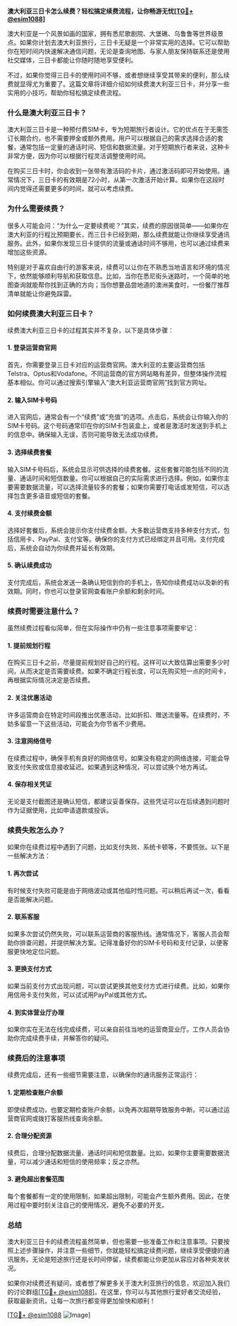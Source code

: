 **澳大利亚三日卡怎么续费？轻松搞定续费流程，让你畅游无忧[[TG💪+ @esim1088](https://t.me/s/esim1088)]**

澳大利亚是一个风景如画的国家，拥有悉尼歌剧院、大堡礁、乌鲁鲁等世界级景点。如果你计划去澳大利亚旅行，三日卡无疑是一个非常实用的选择。它可以帮助你在短时间内快速解决通信问题，无论是查询地图、与家人朋友保持联系还是使用社交媒体，三日卡都能让你随时随地享受便利。

不过，如果你觉得三日卡的使用时间不够，或者想继续享受其带来的便利，那么续费就显得尤为重要了。这篇文章将详细介绍如何续费澳大利亚三日卡，并分享一些实用的小技巧，帮助你轻松搞定续费流程。

### **什么是澳大利亚三日卡？**

澳大利亚三日卡是一种预付费SIM卡，专为短期旅行者设计。它的优点在于无需签订长期合约，也不需要押金或额外费用。用户可以根据自己的需求选择合适的套餐，通常包括一定量的通话时间、短信和数据流量。对于短期旅行者来说，这种卡非常方便，因为你可以根据行程灵活调整使用时间。

在购买三日卡时，你会收到一张带有激活码的卡片，通过激活码即可开始使用。通常情况下，三日卡的有效期是72小时，从第一次激活开始计算。如果你在这段时间内觉得还需要更多的时间，就可以考虑续费。

### **为什么需要续费？**

很多人可能会问：“为什么一定要续费呢？”其实，续费的原因很简单——如果你在澳大利亚的行程比预期要长，而三日卡已经到期，那么续费就能让你继续享受通讯服务。此外，如果你发现三日卡提供的流量或通话时间不够用，也可以通过续费来增加这些资源。

特别是对于喜欢自由行的游客来说，续费可以让你在不熟悉当地语言和环境的情况下，依然能够顺利导航和获取信息。比如，当你在悉尼街头迷路时，一个简单的地图查询就能帮你找到正确的方向；当你想要品尝地道的澳洲美食时，一份餐厅推荐清单就能让你避免踩雷。

### **如何续费澳大利亚三日卡？**

续费澳大利亚三日卡的过程其实并不复杂，以下是具体步骤：

#### **1. 登录运营商官网**
首先，你需要登录三日卡对应的运营商官网。澳大利亚的主要运营商包括Telstra、Optus和Vodafone。不同运营商的官方网站略有差异，但整体操作流程基本相似。你可以通过搜索引擎输入“澳大利亚运营商官网”找到官方网址。

#### **2. 输入SIM卡号码**
进入官网后，通常会有一个“续费”或“充值”的选项。点击后，系统会让你输入你的SIM卡号码。这个号码通常印在你的SIM卡包装盒上，或者是激活时发送到手机上的信息中。确保输入无误，否则可能导致无法成功续费。

#### **3. 选择续费套餐**
输入SIM卡号码后，系统会显示可供选择的续费套餐。这些套餐可能包括不同的流量、通话时间和短信数量。你可以根据自己的实际需求进行选择。例如，如果你主要需要数据流量，可以选择流量较多的套餐；如果你需要打电话或发短信，可以选择包含更多语音或短信的套餐。

#### **4. 支付续费金额**
选择好套餐后，系统会提示你支付续费金额。大多数运营商支持多种支付方式，包括信用卡、PayPal、支付宝等。确保你的支付方式已经绑定并且可用。支付完成后，系统会自动为你续费并延长有效期。

#### **5. 确认续费成功**
支付完成后，系统会发送一条确认短信到你的手机上，告知你续费成功以及新的有效期。同时，你也可以登录官网查看账户余额和剩余时间。

### **续费时需要注意什么？**

虽然续费过程看似简单，但在实际操作中仍有一些注意事项需要牢记：

#### **1. 提前规划行程**
在购买三日卡之前，尽量提前规划好自己的行程。这样可以大致估算出需要多少时间，从而决定是否需要续费。如果不确定行程长度，可以先购买短一点的时间卡，再根据实际情况决定是否续费。

#### **2. 关注优惠活动**
许多运营商会在特定时间段推出优惠活动，比如折扣、赠送流量等。在续费时，不妨多留意一下这些活动，可能会为你节省不少费用。

#### **3. 注意网络信号**
在续费过程中，确保手机有良好的网络信号。如果没有稳定的网络连接，可能会导致支付失败或信息接收延迟。如果遇到这种情况，可以尝试换个地方再试。

#### **4. 保存相关凭证**
无论是支付截图还是确认短信，都建议妥善保存。这些凭证可以在后续遇到问题时作为证据使用，比如申请退款或投诉。

### **续费失败怎么办？**

如果你在续费过程中遇到了问题，比如支付失败、系统卡顿等，不要慌张。以下是一些解决方法：

#### **1. 再次尝试**
有时候支付失败可能是由于网络波动或其他临时性问题。可以稍后再试一次，看看是否能解决问题。

#### **2. 联系客服**
如果多次尝试仍然失败，可以联系运营商的客服热线。通常情况下，客服人员会帮助你排查问题，并提供解决方案。记得准备好你的SIM卡号码和支付记录，以便客服更快地定位问题。

#### **3. 更换支付方式**
如果当前支付方式出现问题，可以尝试更换其他支付方式进行续费。比如，如果你用信用卡支付失败，可以试试用PayPal或其他方式。

#### **4. 到实体营业厅办理**
如果你实在无法在线完成续费，可以亲自前往当地的运营商营业厅。工作人员会协助你完成续费手续，并解答你的疑问。

### **续费后的注意事项**

续费完成后，还有一些细节需要注意，以确保你的通讯服务正常运行：

#### **1. 定期检查账户余额**
即使续费成功，也要定期检查账户余额，以免再次超期导致服务中断。可以通过运营商官网或拨打客服热线查询余额。

#### **2. 合理分配资源**
续费后，合理分配数据流量、通话时间和短信数量。比如，如果你主要需要数据流量，可以减少通话和短信的使用频率；反之亦然。

#### **3. 避免超出套餐范围**
每个套餐都有一定的使用限制，如果超出限制，可能会产生额外费用。因此，在使用过程中要时刻关注自己的使用情况，避免不必要的开支。

### **总结**

澳大利亚三日卡的续费流程虽然简单，但也需要一些准备工作和注意事项。只要按照上述步骤操作，并注意一些细节，你就能轻松搞定续费问题，继续享受便捷的通讯服务。无论是短途旅行还是长时间停留，续费都能让你更加从容应对各种突发状况。

如果你对续费还有疑问，或者想了解更多关于澳大利亚旅行的信息，欢迎加入我们的讨论群组[[TG💪+ @esim1088](https://t.me/s/esim1088)]。在这里，你可以与其他旅行爱好者交流经验，获取最新资讯，让每一次旅行都变得更加愉快和顺利！

[[TG💪+ @esim1088](https://t.me/s/esim1088) ![Image](https://i.postimg.cc/4NQfJmqS/Snipaste-2025-05-13-00-14-12.png)]